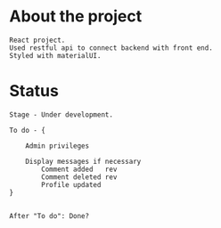 # About the project
    React project.
    Used restful api to connect backend with front end.
    Styled with materialUI.

# Status
    Stage - Under development.

    To do - {

        Admin privileges 

        Display messages if necessary
            Comment added   rev
            Comment deleted rev
            Profile updated
    }


    After "To do": Done?